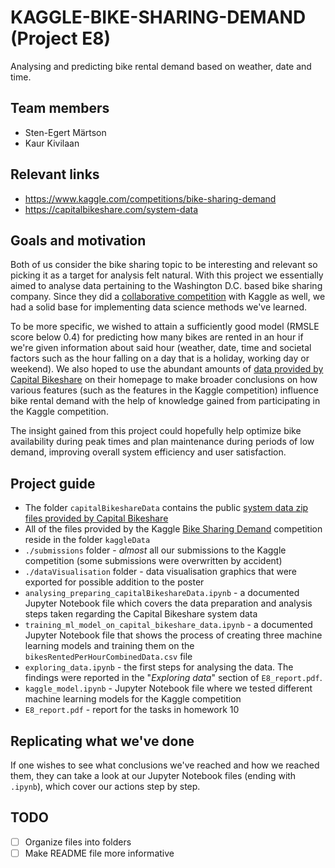 # KAGGLE-BIKE-SHARING-DEMAND (Project E8)

Analysing and predicting bike rental demand based on weather, date and time.

## Team members

- Sten-Egert Märtson
- Kaur Kivilaan

## Relevant links

- https://www.kaggle.com/competitions/bike-sharing-demand
- https://capitalbikeshare.com/system-data

## Goals and motivation

Both of us consider the bike sharing topic to be interesting and relevant so picking it as a target for analysis felt natural. With this project we essentially aimed to analyse data pertaining to the Washington D.C. based bike sharing company. Since they did a [collaborative competition](https://www.kaggle.com/competitions/bike-sharing-demand) with Kaggle as well, we had a solid base for implementing data science methods we've learned.

To be more specific, we wished to attain a sufficiently good model (RMSLE score below 0.4) for predicting how many bikes are rented in an hour if we're given information about said hour (weather, date, time and societal factors such as the hour falling on a day that is a holiday, working day or weekend). We also hoped to use the abundant amounts of [data provided by Capital Bikeshare](https://capitalbikeshare.com/system-data) on their homepage to make broader conclusions on how various features (such as the features in the Kaggle competition) influence bike rental demand with the help of knowledge gained from participating in the Kaggle competition.

The insight gained from this project could hopefully help optimize bike availability during peak times and plan maintenance during periods of low demand, improving overall system efficiency and user satisfaction.

## Project guide

- The folder `capitalBikeshareData` contains the public [system data zip files provided by Capital Bikeshare](https://capitalbikeshare.com/system-data)
- All of the files provided by the Kaggle [Bike Sharing Demand](https://www.kaggle.com/competitions/bike-sharing-demand/data) competition reside in the folder `kaggleData`
- `./submissions` folder - *almost* all our submissions to the Kaggle competition (some submissions were overwritten by accident)
- `./dataVisualisation` folder - data visualisation graphics that were exported for possible addition to the poster
- `analysing_preparing_capitalBikeshareData.ipynb` - a documented Jupyter Notebook file which covers the data preparation and analysis steps taken regarding the Capital Bikeshare system data
- `training_ml_model_on_capital_bikeshare_data.ipynb` - a documented Jupyter Notebook file that shows the process of creating three machine learning models and training them on the `bikesRentedPerHourCombinedData.csv` file
- `exploring_data.ipynb` - the first steps for analysing the data. The findings were reported in the "*Exploring data*" section of `E8_report.pdf`.
- `kaggle_model.ipynb` - Jupyter Notebook file where we tested different machine learning models for the Kaggle competition
- `E8_report.pdf` - report for the tasks in homework 10

## Replicating what we've done

If one wishes to see what conclusions we've reached and how we reached them, they can take a look at our Jupyter Notebook files (ending with `.ipynb`), which cover our actions step by step.

## TODO

- [ ] Organize files into folders
- [ ] Make README file more informative
